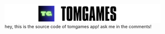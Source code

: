 ![TomGames Icon](TOMGAMES.png)
     hey, this is the source code of tomgames app! ask me in the comments!
